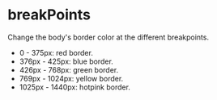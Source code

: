 # breakPoints

Change the body's border color at the different breakpoints.

- 0 - 375px: red border.
- 376px - 425px: blue border.
- 426px - 768px: green border.
- 769px - 1024px: yellow border.
- 1025px - 1440px: hotpink border.

